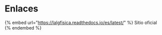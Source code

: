 # Enlaces

{% embed url="https://lalgfisica.readthedocs.io/es/latest/" %}
Sitio oficial
{% endembed %}
